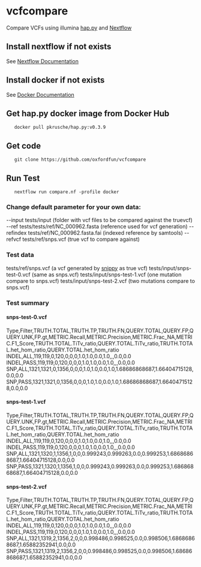 # vcfcompare
Compare VCFs using illumina [hap.py](https://github.com/Illumina/hap.py) and [Nextflow](https://www.nextflow.io/)

## Install nextflow if not exists
See [Nextflow Documentation](https://www.nextflow.io/docs/latest/getstarted.html)

## Install docker if not exists
See [Docker Documentation](https://docs.docker.com/install/linux/docker-ce/ubuntu/)

## Get hap.py docker image from Docker Hub

```
   docker pull pkrusche/hap.py:v0.3.9
```

## Get code
```
   git clone https://github.com/oxfordfun/vcfcompare
```
## Run Test
```
   nextflow run compare.nf -profile docker
```

### Change default parameter for your own data:

--input tests/input (folder with vcf files to be compared against the truevcf)
--ref tests/tests/ref/NC_000962.fasta (reference used for vcf generation)
--refindex tests/ref/NC_000962.fasta.fai (indexed reference by samtools)
--refvcf tests/ref/snps.vcf (true vcf to compare against)

### Test data 
tests/ref/snps.vcf (a vcf generated by [snippy](https://github.com/tseemann/snippy) as true vcf)
tests/input/snps-test-0.vcf (same as snps.vcf)
tests/input/snps-test-1.vcf (one mutation compare to snps.vcf)
tests/input/snps-test-2.vcf (two mutations compare to snps.vcf)

### Test summary
#### snps-test-0.vcf
Type,Filter,TRUTH.TOTAL,TRUTH.TP,TRUTH.FN,QUERY.TOTAL,QUERY.FP,QUERY.UNK,FP.gt,METRIC.Recall,METRIC.Precision,METRIC.Frac_NA,METRIC.F1_Score,TRUTH.TOTAL.TiTv_ratio,QUERY.TOTAL.TiTv_ratio,TRUTH.TOTAL.het_hom_ratio,QUERY.TOTAL.het_hom_ratio
INDEL,ALL,119,119,0,120,0,0,0,1.0,1.0,0.0,1.0,,,0.0,0.0
INDEL,PASS,119,119,0,120,0,0,0,1.0,1.0,0.0,1.0,,,0.0,0.0
SNP,ALL,1321,1321,0,1356,0,0,0,1.0,1.0,0.0,1.0,1.68686868687,1.66404715128,0.0,0.0
SNP,PASS,1321,1321,0,1356,0,0,0,1.0,1.0,0.0,1.0,1.68686868687,1.66404715128,0.0,0.0

#### snps-test-1.vcf

Type,Filter,TRUTH.TOTAL,TRUTH.TP,TRUTH.FN,QUERY.TOTAL,QUERY.FP,QUERY.UNK,FP.gt,METRIC.Recall,METRIC.Precision,METRIC.Frac_NA,METRIC.F1_Score,TRUTH.TOTAL.TiTv_ratio,QUERY.TOTAL.TiTv_ratio,TRUTH.TOTAL.het_hom_ratio,QUERY.TOTAL.het_hom_ratio
INDEL,ALL,119,119,0,120,0,0,0,1.0,1.0,0.0,1.0,,,0.0,0.0
INDEL,PASS,119,119,0,120,0,0,0,1.0,1.0,0.0,1.0,,,0.0,0.0
SNP,ALL,1321,1320,1,1356,1,0,0,0.999243,0.999263,0.0,0.999253,1.68686868687,1.66404715128,0.0,0.0
SNP,PASS,1321,1320,1,1356,1,0,0,0.999243,0.999263,0.0,0.999253,1.68686868687,1.66404715128,0.0,0.0

#### snps-test-2.vcf
Type,Filter,TRUTH.TOTAL,TRUTH.TP,TRUTH.FN,QUERY.TOTAL,QUERY.FP,QUERY.UNK,FP.gt,METRIC.Recall,METRIC.Precision,METRIC.Frac_NA,METRIC.F1_Score,TRUTH.TOTAL.TiTv_ratio,QUERY.TOTAL.TiTv_ratio,TRUTH.TOTAL.het_hom_ratio,QUERY.TOTAL.het_hom_ratio
INDEL,ALL,119,119,0,120,0,0,0,1.0,1.0,0.0,1.0,,,0.0,0.0
INDEL,PASS,119,119,0,120,0,0,0,1.0,1.0,0.0,1.0,,,0.0,0.0
SNP,ALL,1321,1319,2,1356,2,0,0,0.998486,0.998525,0.0,0.998506,1.68686868687,1.65882352941,0.0,0.0
SNP,PASS,1321,1319,2,1356,2,0,0,0.998486,0.998525,0.0,0.998506,1.68686868687,1.65882352941,0.0,0.0

